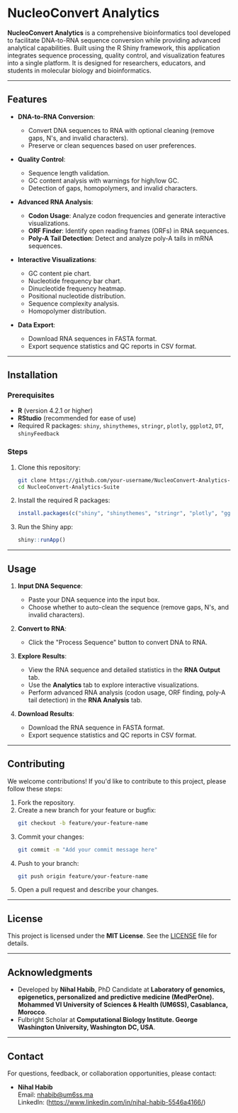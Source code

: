 # NucleoConvert Analytics 

**NucleoConvert Analytics** is a comprehensive bioinformatics tool developed to facilitate DNA-to-RNA sequence conversion while providing advanced analytical capabilities. Built using the R Shiny framework, this application integrates sequence processing, quality control, and visualization features into a single platform. It is designed for researchers, educators, and students in molecular biology and bioinformatics.

---

## Features

- **DNA-to-RNA Conversion**:
  - Convert DNA sequences to RNA with optional cleaning (remove gaps, N's, and invalid characters).
  - Preserve or clean sequences based on user preferences.

- **Quality Control**:
  - Sequence length validation.
  - GC content analysis with warnings for high/low GC.
  - Detection of gaps, homopolymers, and invalid characters.

- **Advanced RNA Analysis**:
  - **Codon Usage**: Analyze codon frequencies and generate interactive visualizations.
  - **ORF Finder**: Identify open reading frames (ORFs) in RNA sequences.
  - **Poly-A Tail Detection**: Detect and analyze poly-A tails in mRNA sequences.

- **Interactive Visualizations**:
  - GC content pie chart.
  - Nucleotide frequency bar chart.
  - Dinucleotide frequency heatmap.
  - Positional nucleotide distribution.
  - Sequence complexity analysis.
  - Homopolymer distribution.

- **Data Export**:
  - Download RNA sequences in FASTA format.
  - Export sequence statistics and QC reports in CSV format.

---

## Installation

### Prerequisites
- **R** (version 4.2.1 or higher)
- **RStudio** (recommended for ease of use)
- Required R packages: `shiny`, `shinythemes`, `stringr`, `plotly`, `ggplot2`, `DT`, `shinyFeedback`

### Steps
1. Clone this repository:
   ```bash
   git clone https://github.com/your-username/NucleoConvert-Analytics-Suite.git
   cd NucleoConvert-Analytics-Suite
   ```

2. Install the required R packages:
   ```R
   install.packages(c("shiny", "shinythemes", "stringr", "plotly", "ggplot2", "DT", "shinyFeedback"))
   ```

3. Run the Shiny app:
   ```R
   shiny::runApp()
   ```

---

## Usage

1. **Input DNA Sequence**:
   - Paste your DNA sequence into the input box.
   - Choose whether to auto-clean the sequence (remove gaps, N's, and invalid characters).

2. **Convert to RNA**:
   - Click the "Process Sequence" button to convert DNA to RNA.

3. **Explore Results**:
   - View the RNA sequence and detailed statistics in the **RNA Output** tab.
   - Use the **Analytics** tab to explore interactive visualizations.
   - Perform advanced RNA analysis (codon usage, ORF finding, poly-A tail detection) in the **RNA Analysis** tab.

4. **Download Results**:
   - Download the RNA sequence in FASTA format.
   - Export sequence statistics and QC reports in CSV format.

---

## Contributing

We welcome contributions! If you'd like to contribute to this project, please follow these steps:

1. Fork the repository.
2. Create a new branch for your feature or bugfix:
   ```bash
   git checkout -b feature/your-feature-name
   ```
3. Commit your changes:
   ```bash
   git commit -m "Add your commit message here"
   ```
4. Push to your branch:
   ```bash
   git push origin feature/your-feature-name
   ```
5. Open a pull request and describe your changes.

---

## License

This project is licensed under the **MIT License**. See the [LICENSE](LICENSE) file for details.

---

## Acknowledgments

- Developed by **Nihal Habib**, PhD Candidate at **Laboratory of genomics, epigenetics, personalized and predictive medicine (MedPerOne). Mohammed VI University of Sciences & Health (UM6SS), Casablanca, Morocco**.
- Fulbright Scholar at **Computational Biology Institute. George Washington University, Washington DC, USA**.


---

## Contact

For questions, feedback, or collaboration opportunities, please contact:

- **Nihal Habib**  
  Email: nhabib@um6ss.ma  
  LinkedIn: (https://www.linkedin.com/in/nihal-habib-5546a4166/)


